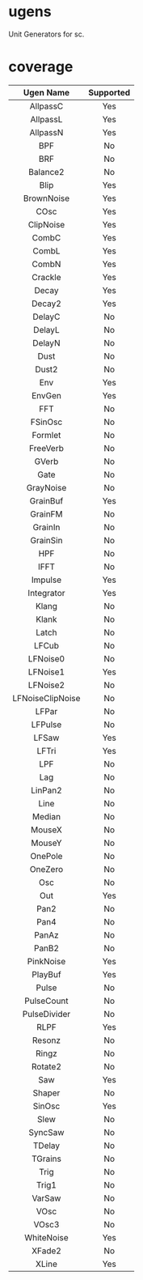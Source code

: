 # ugens

Unit Generators for sc.

# coverage

| Ugen Name                   | Supported |
|:---------------------------:|:---------:|
| AllpassC                    | Yes       |
| AllpassL                    | Yes       |
| AllpassN                    | Yes       |
| BPF                         | No        |
| BRF                         | No        |
| Balance2                    | No        |
| Blip                        | Yes       |
| BrownNoise                  | Yes       |
| COsc                        | Yes       |
| ClipNoise                   | Yes       |
| CombC                       | Yes       |
| CombL                       | Yes       |
| CombN                       | Yes       |
| Crackle                     | Yes       |
| Decay                       | Yes       |
| Decay2                      | Yes       |
| DelayC                      | No        |
| DelayL                      | No        |
| DelayN                      | No        |
| Dust                        | No        |
| Dust2                       | No        |
| Env                         | Yes       |
| EnvGen                      | Yes       |
| FFT                         | No        |
| FSinOsc                     | No        |
| Formlet                     | No        |
| FreeVerb                    | No        |
| GVerb                       | No        |
| Gate                        | No        |
| GrayNoise                   | No        |
| GrainBuf                    | Yes       |
| GrainFM                     | No        |
| GrainIn                     | No        |
| GrainSin                    | No        |
| HPF                         | No        |
| IFFT                        | No        |
| Impulse                     | Yes       |
| Integrator                  | Yes       |
| Klang                       | No        |
| Klank                       | No        |
| Latch                       | No        |
| LFCub                       | No        |
| LFNoise0                    | No        |
| LFNoise1                    | Yes       |
| LFNoise2                    | No        |
| LFNoiseClipNoise            | No        |
| LFPar                       | No        |
| LFPulse                     | No        |
| LFSaw                       | Yes       |
| LFTri                       | Yes       |
| LPF                         | No        |
| Lag                         | No        |
| LinPan2                     | No        |
| Line                        | No        |
| Median                      | No        |
| MouseX                      | No        |
| MouseY                      | No        |
| OnePole                     | No        |
| OneZero                     | No        |
| Osc                         | No        |
| Out                         | Yes       |
| Pan2                        | No        |
| Pan4                        | No        |
| PanAz                       | No        |
| PanB2                       | No        |
| PinkNoise                   | Yes       |
| PlayBuf                     | Yes       |
| Pulse                       | No        |
| PulseCount                  | No        |
| PulseDivider                | No        |
| RLPF                        | Yes       |
| Resonz                      | No        |
| Ringz                       | No        |
| Rotate2                     | No        |
| Saw                         | Yes       |
| Shaper                      | No        |
| SinOsc                      | Yes       |
| Slew                        | No        |
| SyncSaw                     | No        |
| TDelay                      | No        |
| TGrains                     | No        |
| Trig                        | No        |
| Trig1                       | No        |
| VarSaw                      | No        |
| VOsc                        | No        |
| VOsc3                       | No        |
| WhiteNoise                  | Yes       |
| XFade2                      | No        |
| XLine                       | Yes       |
